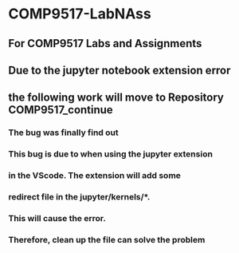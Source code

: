 # COMP9517-LabNAss
## For COMP9517 Labs and Assignments

## Due to the jupyter notebook extension error 

## the following work will move to Repository COMP9517_continue 

### The bug was finally find out<br>
### This bug is due to when using the jupyter extension<br>
### in the VScode. The extension will add some<br>
### redirect file in the jupyter/kernels/*. <br>
### This will cause the error.
### Therefore, clean up the file can solve the problem